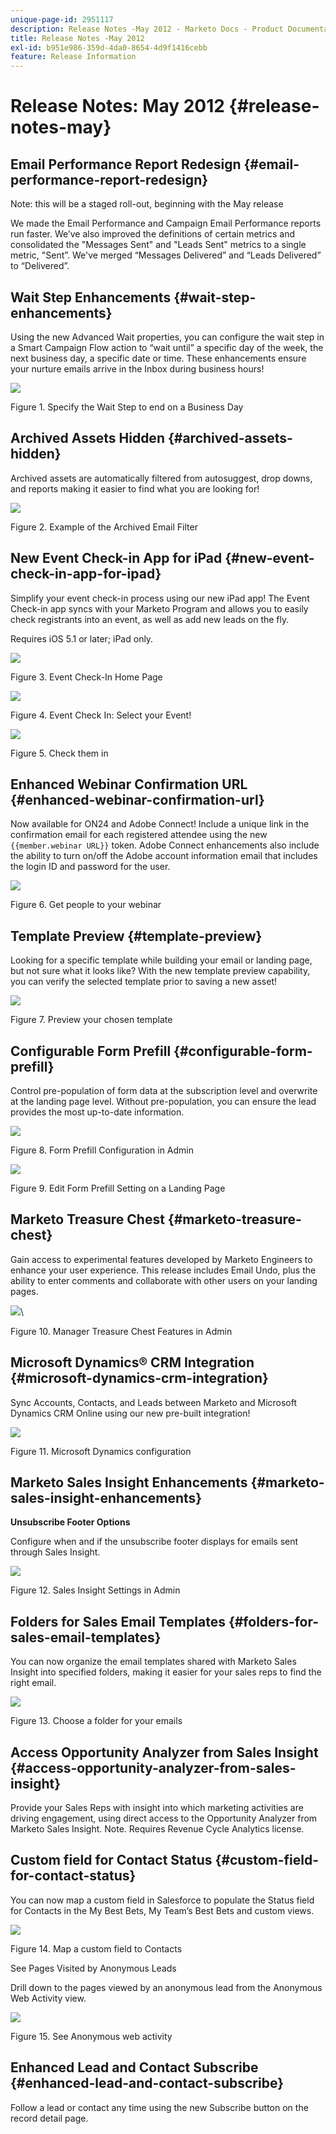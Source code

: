 ```yaml
---
unique-page-id: 2951117
description: Release Notes -May 2012 - Marketo Docs - Product Documentation
title: Release Notes -May 2012
exl-id: b951e986-359d-4da0-8654-4d9f1416cebb
feature: Release Information
---
```

# Release Notes: May 2012 {#release-notes-may}

## Email Performance Report Redesign {#email-performance-report-redesign}

Note: this will be a staged roll-out, beginning with the May release

We made the Email Performance and Campaign Email Performance reports run faster. We’ve also improved the definitions of certain metrics and consolidated the "Messages Sent" and "Leads Sent" metrics to a single metric, "Sent”. We've merged “Messages Delivered” and “Leads Delivered” to “Delivered”.

## Wait Step Enhancements {#wait-step-enhancements}

Using the new Advanced Wait properties, you can configure the wait step in a Smart Campaign Flow action to “wait until” a specific day of the week, the next business day, a specific date or time. These enhancements ensure your nurture emails arrive in the Inbox during business hours!

![](assets/image2014-9-23-10-3a14-3a13.png)

Figure 1. Specify the Wait Step to end on a Business Day

## Archived Assets Hidden {#archived-assets-hidden}

Archived assets are automatically filtered from autosuggest, drop downs, and reports making it easier to find what you are looking for!

![](assets/image2014-9-23-10-3a14-3a28.png)

Figure 2. Example of the Archived Email Filter

## New Event Check-in App for iPad {#new-event-check-in-app-for-ipad}

Simplify your event check-in process using our new iPad app! The Event Check-in app syncs with your Marketo Program and allows you to easily check registrants into an event, as well as add new leads on the fly.

Requires iOS 5.1 or later; iPad only.

![](assets/image2014-9-23-10-3a14-3a46.png)

Figure 3. Event Check-In Home Page

![](assets/image2014-9-23-10-3a15-3a6.png)

Figure 4. Event Check In: Select your Event!

![](assets/image2014-9-23-10-3a15-3a27.png)

Figure 5. Check them in

## Enhanced Webinar Confirmation URL {#enhanced-webinar-confirmation-url}

Now available for ON24 and Adobe Connect! Include a unique link in the confirmation email for each registered attendee using the new `{{member.webinar URL}}` token. Adobe Connect enhancements also include the ability to turn on/off the Adobe account information email that includes the login ID and password for the user.

![](assets/image2014-9-23-10-3a15-3a44.png)

Figure 6. Get people to your webinar

## Template Preview {#template-preview}

Looking for a specific template while building your email or landing page, but not sure what it looks like? With the new template preview capability, you can verify the selected template prior to saving a new asset!

![](assets/image2014-9-23-10-3a16-3a4.png)

Figure 7. Preview your chosen template

## Configurable Form Prefill {#configurable-form-prefill}

Control pre-population of form data at the subscription level and overwrite at the landing page level. Without pre-population, you can ensure the lead provides the most up-to-date information.

![](assets/image2014-9-23-10-3a16-3a22.png)

Figure 8. Form Prefill Configuration in Admin

![](assets/image2014-9-23-10-3a16-3a34.png)

Figure 9. Edit Form Prefill Setting on a Landing Page

## Marketo Treasure Chest {#marketo-treasure-chest}

Gain access to experimental features developed by Marketo Engineers to enhance your user experience. This release includes Email Undo, plus the ability to enter comments and collaborate with other users on your landing pages.

![](assets/image2014-9-23-10-3a16-3a51.png)\

Figure 10. Manager Treasure Chest Features in Admin

## Microsoft Dynamics® CRM Integration {#microsoft-dynamics-crm-integration}

Sync Accounts, Contacts, and Leads between Marketo and Microsoft Dynamics CRM Online using our new pre-built integration!

![](assets/image2014-9-23-10-3a17-3a6.png)

Figure 11. Microsoft Dynamics configuration

## Marketo Sales Insight Enhancements {#marketo-sales-insight-enhancements}

**Unsubscribe Footer Options**

Configure when and if the unsubscribe footer displays for emails sent through Sales Insight.

![](assets/image2014-9-23-10-3a17-3a20.png)

Figure 12. Sales Insight Settings in Admin

## Folders for Sales Email Templates {#folders-for-sales-email-templates}

You can now organize the email templates shared with Marketo Sales Insight into specified folders, making it easier for your sales reps to find the right email.

![](assets/image2014-9-23-10-3a17-3a35.png)

Figure 13. Choose a folder for your emails

## Access Opportunity Analyzer from Sales Insight {#access-opportunity-analyzer-from-sales-insight}

Provide your Sales Reps with insight into which marketing activities are driving engagement, using direct access to the Opportunity Analyzer from Marketo Sales Insight. Note. Requires Revenue Cycle Analytics license.

## Custom field for Contact Status {#custom-field-for-contact-status}

You can now map a custom field in Salesforce to populate the Status field for Contacts in the My Best Bets, My Team’s Best Bets and custom views.

![](assets/image2014-9-23-10-3a17-3a47.png)

Figure 14. Map a custom field to Contacts

See Pages Visited by Anonymous Leads

Drill down to the pages viewed by an anonymous lead from the Anonymous Web Activity view.

![](assets/image2014-9-23-10-3a17-3a59.png)

Figure 15. See Anonymous web activity

## Enhanced Lead and Contact Subscribe {#enhanced-lead-and-contact-subscribe}

Follow a lead or contact any time using the new Subscribe button on the record detail page.
